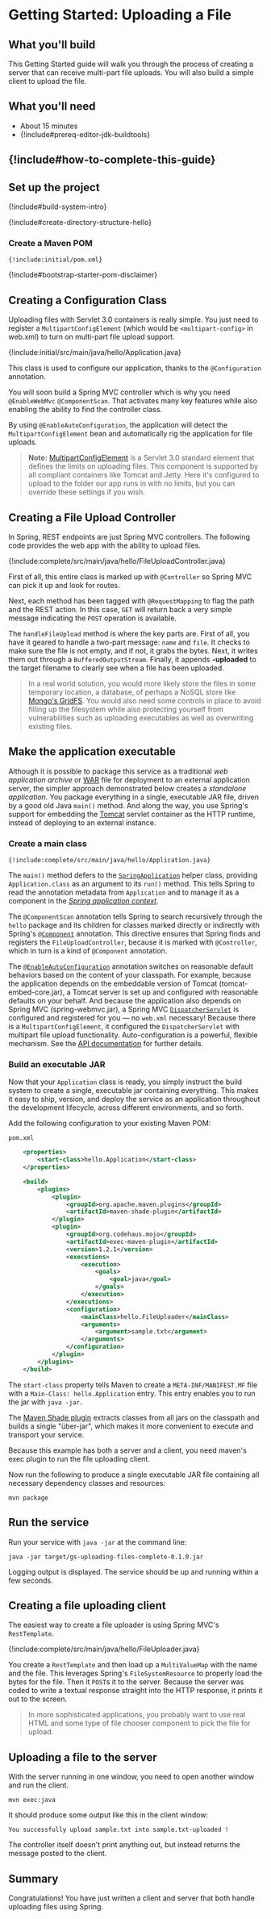 Getting Started: Uploading a File
=================================

What you'll build
-----------------

This Getting Started guide will walk you through the process of creating a server that can receive multi-part file uploads. You will also build a simple client to upload the file.

What you'll need
----------------

- About 15 minutes
- {!include#prereq-editor-jdk-buildtools}

## {!include#how-to-complete-this-guide}


<a name="scratch"></a>
Set up the project
------------------

{!include#build-system-intro}

{!include#create-directory-structure-hello}

### Create a Maven POM

    {!include:initial/pom.xml}

{!include#bootstrap-starter-pom-disclaimer}


<a name="initial"></a>
Creating a Configuration Class
------------------------------

Uploading files with Servlet 3.0 containers is really simple. You just need to register a `MultipartConfigElement` (which would be `<multipart-config>` in web.xml) to turn on multi-part file upload support.

{!include:initial/src/main/java/hello/Application.java}

This class is used to configure our application, thanks to the `@Configuration` annotation.

You will soon build a Spring MVC controller which is why you need `@EnableWebMvc` `@ComponentScan`. That activates many key features while also enabling the ability to find the controller class.

By using `@EnableAutoConfiguration`, the application will detect the `MultipartConfigElement` bean and automatically rig the application for file uploads.

> **Note:** [MultipartConfigElement](http://tomcat.apache.org/tomcat-7.0-doc/servletapi/javax/servlet/MultipartConfigElement.html) is a Servlet 3.0 standard element that defines the limits on uploading files. This component is supported by all compliant containers like Tomcat and Jetty. Here it's configured to upload to the folder our app runs in with no limits, but you can override these settings if you wish.

Creating a File Upload Controller
---------------------------------
In Spring, REST endpoints are just Spring MVC controllers. The following code provides the web app with the ability to upload files.

{!include:complete/src/main/java/hello/FileUploadController.java}

First of all, this entire class is marked up with `@Controller` so Spring MVC can pick it up and look for routes.

Next, each method has been tagged with `@RequestMapping` to flag the path and the REST action. In this case, `GET` will return back a very simple message indicating the `POST` operation is available.

The `handleFileUpload` method is where the key parts are. First of all, you have it geared to handle a two-part message: `name` and `file`. It checks to make sure the file is not empty, and if not, it grabs the bytes. Next, it writes them out through a `BufferedOutputStream`. Finally, it appends **-uploaded** to the target filename to clearly see when a file has been uploaded.

> In a real world solution, you would more likely store the files in some temporary location, a database, of perhaps a NoSQL store like [Mongo's GridFS](http://docs.mongodb.org/manual/core/gridfs/). You would also need some controls in place to avoid filling up the filesystem while also protecting yourself from vulnerabilities such as uploading executables as well as overwriting existing files.

Make the application executable
-------------------------------

Although it is possible to package this service as a traditional _web application archive_ or [WAR][u-war] file for deployment to an external application server, the simpler approach demonstrated below creates a _standalone application_. You package everything in a single, executable JAR file, driven by a good old Java `main()` method. And along the way, you use Spring's support for embedding the [Tomcat][u-tomcat] servlet container as the HTTP runtime, instead of deploying to an external instance.

### Create a main class

    {!include:complete/src/main/java/hello/Application.java}

The `main()` method defers to the [`SpringApplication`][] helper class, providing `Application.class` as an argument to its `run()` method. This tells Spring to read the annotation metadata from `Application` and to manage it as a component in the _[Spring application context][u-application-context]_.

The `@ComponentScan` annotation tells Spring to search recursively through the `hello` package and its children for classes marked directly or indirectly with Spring's [`@Component`][] annotation. This directive ensures that Spring finds and registers the `FileUploadController`, because it is marked with `@Controller`, which in turn is a kind of `@Component` annotation.

The [`@EnableAutoConfiguration`][] annotation switches on reasonable default behaviors based on the content of your classpath. For example, because the application depends on the embeddable version of Tomcat (tomcat-embed-core.jar), a Tomcat server is set up and configured with reasonable defaults on your behalf. And because the application also depends on Spring MVC (spring-webmvc.jar), a Spring MVC [`DispatcherServlet`][] is configured and registered for you — no `web.xml` necessary! Because there is a `MultipartConfigElement`, it configured the `DispatcherServlet` with multipart file upload functionality. Auto-configuration is a powerful, flexible mechanism. See the [API documentation][`@EnableAutoConfiguration`] for further details.

### Build an executable JAR

Now that your `Application` class is ready, you simply instruct the build system to create a single, executable jar containing everything. This makes it easy to ship, version, and deploy the service as an application throughout the development lifecycle, across different environments, and so forth.

Add the following configuration to your existing Maven POM:

`pom.xml`
```xml
    <properties>
        <start-class>hello.Application</start-class>
    </properties>

    <build>
        <plugins>
            <plugin>
                <groupId>org.apache.maven.plugins</groupId>
                <artifactId>maven-shade-plugin</artifactId>
            </plugin>
			<plugin>
				<groupId>org.codehaus.mojo</groupId>
				<artifactId>exec-maven-plugin</artifactId>
				<version>1.2.1</version>
				<executions>
					<execution>
						<goals>
							<goal>java</goal>
						</goals>
					</execution>
				</executions>
				<configuration>
					<mainClass>hello.FileUploader</mainClass>
					<arguments>
						<argument>sample.txt</argument>
					</arguments>
				</configuration>
			</plugin>
        </plugins>
    </build>
```

The `start-class` property tells Maven to create a `META-INF/MANIFEST.MF` file with a `Main-Class: hello.Application` entry. This entry enables you to run the jar with `java -jar`.

The [Maven Shade plugin][maven-shade-plugin] extracts classes from all jars on the classpath and builds a single "über-jar", which makes it more convenient to execute and transport your service.

Because this example has both a server and a client, you need maven's exec plugin to run the file uploading client.

Now run the following to produce a single executable JAR file containing all necessary dependency classes and resources:

    mvn package

[maven-shade-plugin]: https://maven.apache.org/plugins/maven-shade-plugin


Run the service
---------------

Run your service with `java -jar` at the command line:

    java -jar target/gs-uploading-files-complete-0.1.0.jar

Logging output is displayed. The service should be up and running within a few seconds.

Creating a file uploading client
--------------------------------

The easiest way to create a file uploader is using Spring MVC's `RestTemplate`.

{!include:complete/src/main/java/hello/FileUploader.java}

You create a `RestTemplate` and then load up a `MultiValueMap` with the name and the file. This leverages Spring's `FileSystemResource` to properly load the bytes for the file. Then it `POST`s it to the server. Because the server was coded to write a textual response straight into the HTTP response, it prints it out to the screen.

> In more sophisticated applications, you probably want to use real HTML and some type of file chooser component to pick the file for upload.

Uploading a file to the server
------------------------------

With the server running in one window, you need to open another window and run the client.

    mvn exec:java

It should produce some output like this in the client window:

    You successfully upload sample.txt into sample.txt-uploaded !

The controller itself doesn't print anything out, but instead returns the message posted to the client.

Summary
-------

Congratulations! You have just written a client and server that both handle uploading files using Spring.

[zip]: https://github.com/springframework-meta/gs-uploading-files/archive/master.zip
[u-rest]: /understanding/rest
[u-war]: /understanding/war
[u-tomcat]: /understanding/tomcat
[u-application-context]: /understanding/application-context
[`@Controller`]: http://static.springsource.org/spring/docs/current/javadoc-api/org/springframework/stereotype/Controller.html
[`SpringApplication`]: http://static.springsource.org/spring-bootstrap/docs/0.5.0.BUILD-SNAPSHOT/javadoc-api/org/springframework/bootstrap/SpringApplication.html
[`@EnableAutoConfiguration`]: http://static.springsource.org/spring-bootstrap/docs/0.5.0.BUILD-SNAPSHOT/javadoc-api/org/springframework/bootstrap/context/annotation/SpringApplication.html
[`@Component`]: http://static.springsource.org/spring/docs/current/javadoc-api/org/springframework/stereotype/Component.html
[`@ResponseBody`]: http://static.springsource.org/spring/docs/current/javadoc-api/org/springframework/web/bind/annotation/ResponseBody.html
[`DispatcherServlet`]: http://static.springsource.org/spring/docs/current/javadoc-api/org/springframework/web/servlet/DispatcherServlet.html
